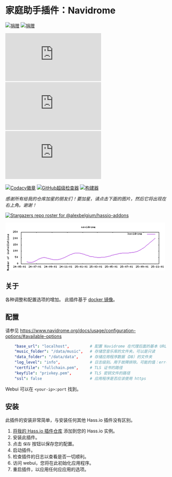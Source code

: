 # 家庭助手插件：Navidrome

[![捐赠][paypal-badge]](https://www.paypal.com/donate/?hosted_button_id=DZFULJZTP3UQA)
[![捐赠][donation-badge]](https://www.buymeacoffee.com/alexbelgium)

![版本](https://img.shields.io/badge/dynamic/json?label=Version&query=%24.version&url=https%3A%2F%2Fraw.githubusercontent.com%2Falexbelgium%2Fhassio-addons%2Fmaster%navidrome%2Fconfig.json)
![入口](https://img.shields.io/badge/dynamic/json?label=Ingress&query=%24.ingress&url=https%3A%2F%2Fraw.githubusercontent.com%2Falexbelgium%2Fhassio-addons%2Fmaster%navidrome%2Fconfig.json)
![架构](https://img.shields.io/badge/dynamic/json?color=success&label=Arch&query=%24.arch&url=https%3A%2F%2Fraw.githubusercontent.com%2Falexbelgium%2Fhassio-addons%2Fmaster%navidrome%2Fconfig.json)

[![Codacy徽章](https://app.codacy.com/project/badge/Grade/9c6cf10bdbba45ecb202d7f579b5be0e)](https://www.codacy.com/gh/alexbelgium/hassio-addons/dashboard?utm_source=github.com&utm_medium=referral&utm_content=alexbelgium/hassio-addons&utm_campaign=Badge_Grade)
[![GitHub超级检查器](https://img.shields.io/github/actions/workflow/status/alexbelgium/hassio-addons/weekly-supelinter.yaml?label=Lint%20code%20base)](https://github.com/alexbelgium/hassio-addons/actions/workflows/weekly-supelinter.yaml)
[![构建器](https://img.shields.io/github/actions/workflow/status/alexbelgium/hassio-addons/onpush_builder.yaml?label=Builder)](https://github.com/alexbelgium/hassio-addons/actions/workflows/onpush_builder.yaml)

[donation-badge]: https://img.shields.io/badge/Buy%20me%20a%20coffee-%23d32f2f?logo=buy-me-a-coffee&style=flat&logoColor=white
[paypal-badge]: https://img.shields.io/badge/Buy%20me%20a%20coffee%20Paypal-%23d32f2f?logo=buy-me-a-coffee&style=flat&logoColor=white

_感谢所有给我的仓库加星的朋友们！要加星，请点击下面的图片，然后它将出现在右上角。谢谢！_

[![Stargazers repo roster for @alexbelgium/hassio-addons](https://raw.githubusercontent.com/alexbelgium/hassio-addons/master/.github/stars2.svg)](https://github.com/alexbelgium/hassio-addons/stargazers)

![下载进展](https://raw.githubusercontent.com/alexbelgium/hassio-addons/master/navidrome/stats.png)

## 关于

各种调整和配置选项的增加。
此插件基于 [docker 镜像](https://hub.docker.com/r/deluan/navidrome)。

## 配置

请参见 https://www.navidrome.org/docs/usage/configuration-options/#available-options

```yaml
    "base_url": "localhost",         # 配置 Navidrome 在代理后面的基本 URL
    "music_folder": "/data/music",   # 存储您音乐库的文件夹。可以是只读
    "data_folder": "/data/data",     # 存储应用程序数据（DB）的文件夹
    "log_level": "info",             # 日志级别。用于故障排除。可能的值：error, warn, info, debug, trace
    "certfile": "fullchain.pem",     # TLS 证书的路径
    "keyfile": "privkey.pem",        # TLS 密钥文件的路径
    "ssl": false                     # 应用程序是否应该使用 https
```

Webui 可以在 `<your-ip>:port` 找到。

## 安装

此插件的安装非常简单，与安装任何其他 Hass.io 插件没有区别。

1. [将我的 Hass.io 插件仓库][repository] 添加到您的 Hass.io 实例。
1. 安装此插件。
1. 点击 `保存` 按钮以保存您的配置。
1. 启动插件。
1. 检查插件的日志以查看是否一切顺利。
1. 访问 webui，您将在此初始化应用程序。
1. 重启插件，以应用任何应应用的选项。

[repository]: https://github.com/alexbelgium/hassio-addons